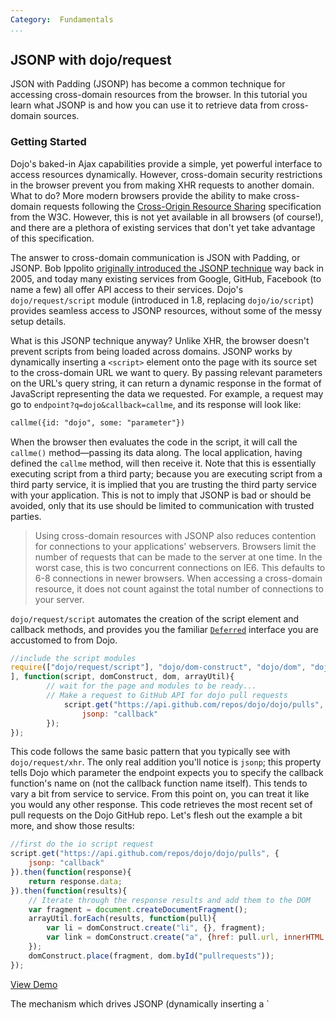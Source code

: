 ```yaml
---
Category:  Fundamentals
...
```


## JSONP with dojo/request

JSON with Padding (JSONP) has become a common technique for accessing cross-domain resources from the browser.  In this tutorial you learn what JSONP is and how you can use it to retrieve data from cross-domain sources.


### Getting Started

Dojo's baked-in Ajax capabilities provide a simple, yet powerful interface to access resources dynamically.  However, cross-domain security restrictions in the browser prevent you from making XHR requests to another domain.  What to do?  More modern browsers provide the ability to make cross-domain requests following the [Cross-Origin Resource Sharing](http://www.w3.org/TR/cors) specification from the W3C.  However, this is not yet available in all browsers (of course!), and there are a plethora of existing services that don't yet take advantage of this specification.

The answer to cross-domain communication is JSON with Padding, or JSONP.  Bob Ippolito [originally introduced the JSONP technique](http://bob.pythonmac.org/archives/2005/12/05/remote-json-jsonp/) way back in 2005, and today many existing services from Google, GitHub, Facebook (to name a few) all offer API access to their services.  Dojo's `dojo/request/script` module (introduced in 1.8, replacing `dojo/io/script`) provides seamless access to JSONP resources, without some of the messy setup details.

What is this JSONP technique anyway?  Unlike XHR, the browser doesn't prevent scripts from being loaded across domains.  JSONP works by dynamically inserting a `<script>` element onto the page with its source set to the cross-domain URL we want to query. By passing relevant parameters on the URL's query string,
it can return a dynamic response in the format of JavaScript representing the data we requested. For example, a request may go to `endpoint?q=dojo&callback=callme`, and its response will look like:

```html
callme({id: "dojo", some: "parameter"})
```


When the browser then evaluates the code in the script, it will call the `callme()` method&mdash;passing its data along. The local application, having defined the `callme` method, will then receive it.  Note that this is essentially executing script from a third party; because you are executing script from a third party service, it is implied that you are trusting the third party service with your application.  This is not to imply that JSONP is bad or should be avoided, only that its use should be limited to communication with trusted parties.

>	Using cross-domain resources with JSONP also reduces contention for connections to your applications' webservers.  Browsers limit the number of requests that can be made to the server at one time. In the worst case, this is two concurrent connections on IE6.   This defaults to 6-8 connections in newer browsers.  When accessing a cross-domain resource, it does not count against the total number of connections to your server.

`dojo/request/script` automates the creation of the script element and callback methods, and provides you the familiar [`Deferred`](../deferreds/) interface you are accustomed to from Dojo.

```js
//include the script modules
require(["dojo/request/script"], "dojo/dom-construct", "dojo/dom", "dojo/_base/array", "dojo/domReady!"
], function(script, domConstruct, dom, arrayUtil){
		// wait for the page and modules to be ready...
		// Make a request to GitHub API for dojo pull requests
			script.get("https://api.github.com/repos/dojo/dojo/pulls", {
				jsonp: "callback"
		});
});
```


This code follows the same basic pattern that you typically see with `dojo/request/xhr`.  The only real addition you'll notice is `jsonp`; this property tells Dojo which parameter the endpoint expects you to specify the callback function's name on (not the callback function name itself). This tends to vary a bit from service to service.  From this point on, you can treat it like you would any other response.  This code retrieves the most recent set of pull requests on the Dojo GitHub repo.  Let's flesh out the example a bit more, and show those results:

```js
//first do the io script request
script.get("https://api.github.com/repos/dojo/dojo/pulls", {
	jsonp: "callback"
}).then(function(response){
	return response.data;
}).then(function(results){
	// Iterate through the response results and add them to the DOM
	var fragment = document.createDocumentFragment();
	arrayUtil.forEach(results, function(pull){
		var li = domConstruct.create("li", {}, fragment);
		var link = domConstruct.create("a", {href: pull.url, innerHTML: pull.title}, li);
	});
	domConstruct.place(fragment, dom.byId("pullrequests"));
});
```


<a href="demo/demo.html" class="button">View Demo</a>

<!-- pro-tip blocks -->
<p class="proTip">
The mechanism which drives JSONP (dynamically inserting a `<script>` tag) is unable to handle errors in the same way a standard Ajax request would. The browser never signals to the application when the script that is loading fails with an HTTP error (404, 500, etc.), and so the `dojo/request/script` callback never receives any signal for this either.  To allow your application to proceed instead of waiting on this script to return forever, you can set a `timeout` property for the `dojo/request/script` request.  If the callback hasn't been completed before the timeout is triggered, the `Deferred` will be rejected so your application can take appropriate action.

<!-- tutorials end with a "Conclusion" block -->

### Conclusion

JSONP gives you access to a rich set of resources which you can creatively mash-up with your own applications to create effective and interesting interfaces with ease.  Most major web service providers provide some amount of access to their services using JSONP.  Even within a single organization, accessing services via JSONP on a different subdomain can reduce contention for the limited number of concurrent connections some browsers allow to the server.  Following the same patterns you are already used to with standard `dojo/request`, you should now be able to consume a cross-domain resource.

If you are looking for practice, you could try to access the Flickr JSON API and display the resulting images. To help you get started, here is a Flickr URL which will return Dojo Toolkit-tagged images: [http://api.flickr.com/services/feeds/photos_public.gne?tags=dojotoolkit&amp;lang=en-us&amp;format=json](http://api.flickr.com/services/feeds/photos_public.gne?tags=dojotoolkit&lang=en-us&format=json)

### For further reading

*   [Tutorial: Ajax with Dojo](../ajax/)
*   [Dojo Toolkit Reference Guide: dojo/request/script](/reference-guide/1.10/dojo/request/script.html)
*   [Dojo Toolkit API Documentation: dojo/request/script](/api/?qs=1.10/dojo/request/script)
*   [Overcome security threats for Ajax applications](http://www.ibm.com/developerworks/xml/library/x-ajaxsecurity.html)